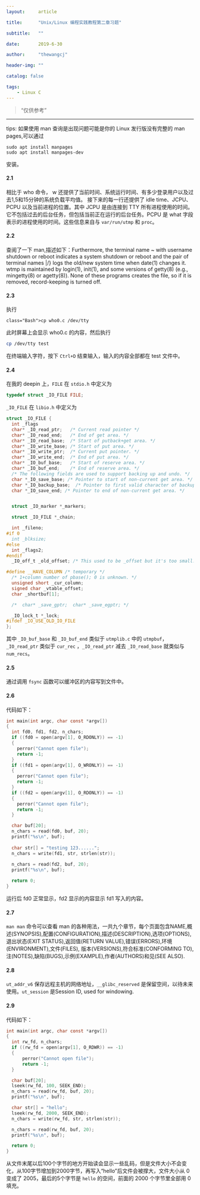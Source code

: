 ```yaml
---
layout:     article

title:      "Unix/Linux 编程实践教程第二章习题"

subtitle:   ""

date:       2019-6-30

author:     "thewangcj"

header-img: ""

catalog: false

tags:
    - Linux C
---
```


> “仅供参考”

------
tips: 如果使用 man 查询是出现问题可能是你的 Linux 发行版没有完整的 man pages,可以通过
```shell
sudo apt install manpages
sudo apt install manpages-dev
```
安装。
<!--more-->

#### 2.1
相比于 who 命令， w 还提供了当前时间、系统运行时间、有多少登录用户以及过去1,5和15分钟的系统负载平均值。
接下来的每一行还提供了 idle time、JCPU、PCPU 以及当前进程的位置。其中 JCPU 是由连接到 TTY 所有进程使用的时间。它不包括过去的后台任务，但包括当前正在运行的后台任务。PCPU 是 what 字段表示的进程使用的时间。这些信息来自与 `var/run/utmp` 和 `proc`。

#### 2.2
查阅了一下 man,描述如下：Furthermore, the terminal name ~ with username  shutdown or reboot indicates a system shutdown or reboot and the pair of terminal names |/} logs the old/new system time when date(1) changes it.  wtmp is maintained  by  login(1),  init(1), and some versions of getty(8) (e.g., mingetty(8) or agetty(8)).  None of these programs creates the file,  so if it is removed, record-keeping is turned off.

#### 2.3
执行

```shell
class="Bash">cp who0.c /dev/tty
```

此时屏幕上会显示 who0.c 的内容，然后执行
```bash
cp /dev/tty test
```

在终端输入字符，按下 `Ctrl+D` 结束输入，输入的内容全部都在 test 文件中。

#### 2.4
在我的 deepin 上，`FILE` 在 `stdio.h` 中定义为 
```c
typedef struct _IO_FILE FILE;
```

`_IO_FILE` 在 `libio.h` 中定义为

```c
struct _IO_FILE {
  int _flags
  char* _IO_read_ptr;	/* Current read pointer */
  char* _IO_read_end;	/* End of get area. */
  char* _IO_read_base;	/* Start of putback+get area. */
  char* _IO_write_base;	/* Start of put area. */
  char* _IO_write_ptr;	/* Current put pointer. */
  char* _IO_write_end;	/* End of put area. */
  char* _IO_buf_base;	/* Start of reserve area. */
  char* _IO_buf_end;	/* End of reserve area. */
  /* The following fields are used to support backing up and undo. */
  char *_IO_save_base; /* Pointer to start of non-current get area. */
  char *_IO_backup_base;  /* Pointer to first valid character of backup area */
  char *_IO_save_end; /* Pointer to end of non-current get area. */


  struct _IO_marker *_markers;

  struct _IO_FILE *_chain;

  int _fileno;
#if 0
  int _blksize;
#else
  int _flags2;
#endif
  _IO_off_t _old_offset; /* This used to be _offset but it's too small.  */

#define __HAVE_COLUMN /* temporary */
  /* 1+column number of pbase(); 0 is unknown. */
  unsigned short _cur_column;
  signed char _vtable_offset;
  char _shortbuf[1];

  /*  char* _save_gptr;  char* _save_egptr; */

  _IO_lock_t *_lock;
#ifdef _IO_USE_OLD_IO_FILE
};
```

其中 `_IO_buf_base` 和 `_IO_buf_end` 类似于 `utmplib.c` 中的 `utmpbuf`，`_IO_read_ptr` 类似于 `cur_rec` ，`_IO_read_ptr` 减去 `_IO_read_base` 就类似与 `num_recs`。

#### 2.5
通过调用 `fsync` 函数可以缓冲区的内容写到文件中。

#### 2.6
代码如下：

```c
int main(int argc, char const *argv[])
{
  int fd0, fd1, fd2, n_chars;
  if ((fd0 = open(argv[1], O_RDONLY)) == -1)
  {
    perror("Cannot open file");
    return -1;
  }
  if ((fd1 = open(argv[1], O_WRONLY)) == -1)
  {
    perror("Cannot open file");
    return -1;
  }
  if ((fd2 = open(argv[1], O_RDONLY)) == -1)
  {
    perror("Cannot open file");
    return -1;
  }

  char buf[20];
  n_chars = read(fd0, buf, 20);
  printf("%s\n", buf);
  
  char str[] = "testing 123......";
  n_chars = write(fd1, str, strlen(str));
  
  n_chars = read(fd2, buf, 20);
  printf("%s\n", buf);

  return 0;
}
```

运行后 fd0 正常显示，fd2 显示的内容显示 fd1 写入的内容。

#### 2.7
`man man` 命令可以查看 man 的各种用法，一共九个章节，每个页面包含NAME,概述(SYNOPSIS),配置(CONFIGURATION),描述(DESCRIPTION),选项(OPTIONS),退出状态(EXIT STATUS),返回值(RETURN VALUE),错误(ERRORS),环境(ENVIRONMENT),文件(FILES),  版本(VERSIONS),符合标准(CONFORMING TO),注(NOTES),缺陷(BUGS),示例(EXAMPLE),作者(AUTHORS)和见(SEE ALSO).

#### 2.8
`ut_addr_v6` 保存远程主机的网络地址，`__glibc_reserved` 是保留空间，以待未来使用。`ut_session` 是Session ID, used for windowing. 

#### 2.9 
代码如下：

```c
int main(int argc, char const *argv[])
{
  int rw_fd, n_chars;
  if ((rw_fd = open(argv[1], O_RDWR)) == -1)
  {
      perror("Cannot open file");
      return -1;
  }

  char buf[20];
  lseek(rw_fd, 100, SEEK_END);
  n_chars = read(rw_fd, buf, 20);
  printf("%s\n", buf);

  char str[] = "hello";
  lseek(rw_fd, 2000, SEEK_END);
  n_chars = write(rw_fd, str, strlen(str));

  n_chars = read(rw_fd, buf, 20);
  printf("%s\n", buf);

  return 0;
}
```

从文件末尾以后100个字节的地方开始读会显示一些乱码，但是文件大小不会变化，从100字节增加到2000字节，再写入“hello”后文件会被撑大，文件大小从 0 变成了 2005，最后的5个字节是 `hello` 的空间，前面的 2000 个字节里全部用 0 填充。